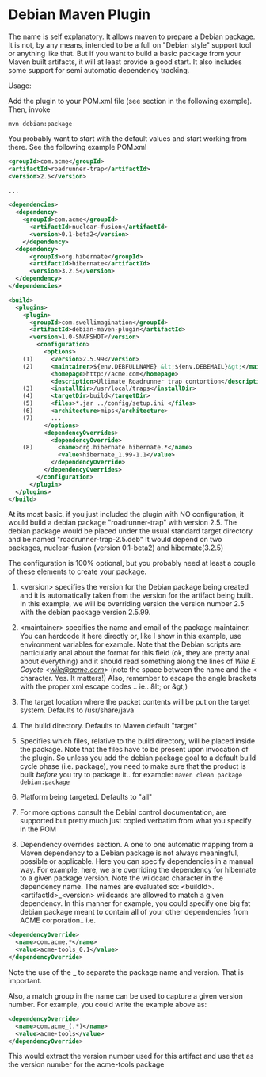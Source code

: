 Debian Maven Plugin
===================

The name is self explanatory. It allows maven to prepare a Debian
package. It is not, by any means, intended to be a full on "Debian style"
support tool or anything like that. But if you want to build a basic
package from your Maven built artifacts, it will at least provide a
good start. It also includes some support for semi automatic dependency
tracking.

Usage:

Add the plugin to your POM.xml file (see <plugin> section in the following
example). Then, invoke

    mvn debian:package

You probably want to start with the default values and start working from
there.  See the following example POM.xml

```xml
<groupId>com.acme</groupId>
<artifactId>roadrunner-trap</artifactId>
<version>2.5</version>

...

<dependencies>
  <dependency>
    <groupId>com.acme</groupId>
      <artifactId>nuclear-fusion</artifactId>
      <version>0.1-beta2</version>
    </dependency>
  <dependency>
      <groupId>org.hibernate</groupId>
      <artifactId>hibernate</artifactId>
      <version>3.2.5</version>
  </dependency>
</dependencies>

<build>
  <plugins> 
    <plugin>
      <groupId>com.swellimagination</groupId>
      <artifactId>debian-maven-plugin</artifactId>
      <version>1.0-SNAPSHOT</version>
        <configuration>
          <options>
    (1)     <version>2.5.99</version>
    (2)     <maintainer>${env.DEBFULLNAME} &lt;${env.DEBEMAIL}&gt;</maintainer>
            <homepage>http://acme.com</homepage>
            <description>Ultimate Roadrunner trap contortion</description>
    (3)     <installDir>/usr/local/traps</installDir>
    (4)     <targetDir>build</targetDir>
    (5)     <files>*.jar ../config/setup.ini </files>
    (6)     <architecture>mips</architecture>
    (7)     ...
          </options>
          <dependencyOverrides>
            <dependencyOverride>
    (8)       <name>org.hibernate.hibernate.*</name>
              <value>hibernate_1.99-1.1</value>
            </dependencyOverride>
          </dependencyOverrides>
        </configuration>
      </plugin>
  </plugins>
</build>
```
At its most basic, if you just included the plugin with NO configuration,
it would build a debian package "roadrunner-trap" with version 2.5. The
debian package would be placed under the usual standard target directory
and be named "roadrunner-trap-2.5.deb" It would depend on two packages,
nuclear-fusion (version 0.1-beta2) and hibernate(3.2.5)

The configuration is 100% optional, but you probably need at least a
couple of these elements to create your package. 

1. &lt;version&gt; specifies the version for the Debian package being created 
   and it is automatically taken from the version for the artifact 
   being built. In this example, we will be overriding version the version
   number 2.5 with the debian package version 2.5.99. 

2. &lt;maintainer&gt; specifies the name and email of the package maintainer.
   You can hardcode it here directly or, like I show in this example, use
   environment variables for example. Note that the Debian scripts are
   particularly anal about the format for this field (ok, they are pretty
   anal about everything) and it should read something along the lines of
   _Wile E. Coyote &lt;wile@acme.com&gt;_
   (note the space between the name and the &lt; character. Yes. It matters!)
   Also, remember to escape the angle brackets with the proper xml escape
   codes .. ie.. &amp;lt; or &amp;gt;)

3. The target location where the packet contents will be put on the target
   system. Defaults to /usr/share/java

4. The build directory. Defaults to Maven default "target"
5. Specifies which files, relative to the build directory, will be placed
   inside the package. Note that the files have to be present upon 
   invocation of the plugin. So unless you add the debian:package goal to
   a default build cycle phase (i.e. package), you need to make sure that 
   the product is built *before* you try to package it.. for example: 
```maven clean package debian:package```

6. Platform being targeted. Defaults to "all"    
7. For more options consult the Debial control documentation, 
   are supported but pretty much just copied verbatim from what you
   specify in the POM
8. Dependency overrides section. A one to one automatic mapping from
   a Maven dependency to a Debian package is not always meaningful, 
   possible or applicable. Here you can specify dependencies in a manual
   way. For example, here, we are overriding the dependency for
   hibernate to a given package version. Note the wildcard character
   in the dependency name. The names are evaluated so:
   &lt;buildId&gt;.&lt;artifactId&gt;_&lt;version&gt;
   wildcards are allowed to match a given dependency. In this manner for
   example, you could specify one big fat debian package meant to contain
   all of your other dependencies from ACME corporation.. i.e.

```xml
<dependencyOverride>
  <name>com.acme.*</name>
  <value>acme-tools_0.1</value>
</dependencyOverride>
```
   Note the use of the _ to separate the package name and version. That is
   important. 

   Also, a match group in the name can be used to capture a given version 
   number. For example, you could write the example above as:

```xml
<dependencyOverride>
  <name>com.acme_(.*)</name>
  <value>acme-tools</value>
</dependencyOverride>
```

   This would extract the version number used for this artifact and use that
   as the version number for the acme-tools package

